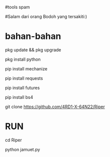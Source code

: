 #tools spam 

#Salam dari orang Bodoh yang tersakiti:)

bahan-bahan 
============
pkg update && pkg upgrade

pkg install python

pip install mechanize

pip install requests

pip install futures

pip install bs4

git clone https://github.com/4RD1-X-64N22/Riper

RUN
=====

cd Riper

python jamuet.py


